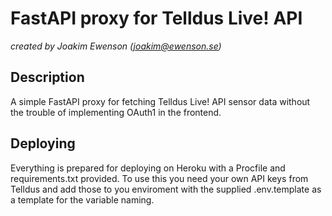 # FastAPI proxy for Telldus Live! API

_created by Joakim Ewenson (<joakim@ewenson.se>)_

## Description

A simple FastAPI proxy for fetching Telldus Live! API sensor data without the trouble of implementing OAuth1 in the frontend.

## Deploying

Everything is prepared for deploying on Heroku with a Procfile and requirements.txt provided. To use this you need your own API keys from Telldus and add those to you enviroment with the supplied .env.template as a template for the variable naming.
